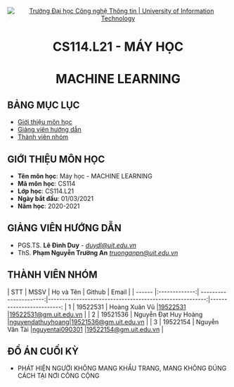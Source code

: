 <!-- Banner -->
<p align="center">
  <a href="https://www.uit.edu.vn/" title="Trường Đại học Công nghệ Thông tin" style="border: none;">
    <img src="https://i.imgur.com/WmMnSRt.png" alt="Trường Đại học Công nghệ Thông tin | University of Information Technology">
  </a>
</p>

<!-- Title -->
<h1 align="center"><b>CS114.L21 - MÁY HỌC</b></h1>
<h1 align="center"><b>MACHINE LEARNING</b></h1>


## BẢNG MỤC LỤC
* [ Giới thiệu môn học](#gioithieumonhoc)
* [ Giảng viên hướng dẫn](#giangvien)
* [ Thành viên nhóm](#thanhvien)
## GIỚI THIỆU MÔN HỌC
<a name="gioithieumonhoc"></a>
* **Tên môn học**: Máy học - MACHINE LEARNING
* **Mã môn học**: CS114
* **Lớp học**: CS114.L21
* **Ngày bắt đầu**: 01/03/2021
* **Năm học**: 2020-2021

## GIẢNG VIÊN HƯỚNG DẪN
<a name="giangvien"></a>
* PGS.TS. **Lê Đình Duy** - *duydl@uit.edu.vn*
* ThS. **Phạm Nguyễn Trường An** *truonganpn@uit.edu.vn*

## THÀNH VIÊN NHÓM
<a name="thanhvien"></a>
| STT    | MSSV          | Họ và Tên              | Github                                                  | Email                   |
| ------ |:-------------:| ----------------------:|--------------------------------------------------------:|-------------------------:
| 1      | 19522531      | Hoàng Xuân Vũ          |[19522531](https://github.com/19522531)                  |19522531@gm.uit.edu.vn   |
| 2      | 19521536      | Nguyễn Đạt Huy Hoàng   |[nguyendathuyhoang](https://github.com/nguyendathuyhoang)|19521536@gm.uit.edu.vn   |
| 3      | 19522154      | Nguyễn Văn Tài         |[nguyentai090301](https://github.com/nguyentai090301)    |19522154@gm.uit.edu.vn   |
## ĐỒ ÁN CUỐI KỲ
- PHÁT HIỆN NGƯỜI KHÔNG MANG KHẨU TRANG, MANG KHÔNG ĐÚNG CÁCH TẠI NƠI CÔNG CỘNG
